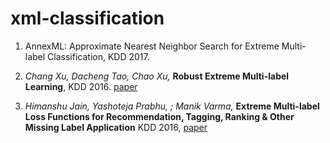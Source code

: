 # xml-classification


1. AnnexML: Approximate Nearest Neighbor Search for Extreme Multi-label Classification, KDD 2017. 

1. *Chang Xu, Dacheng Tao, Chao Xu,* 
**Robust Extreme Multi-label Learning**, 
KDD 2016. 
[paper](http://www.kdd.org/kdd2016/subtopic/view/robust-extreme-multi-label-learning)

1. *Himanshu Jain, Yashoteja Prabhu, ; Manik Varma,*
**Extreme Multi-label Loss Functions for Recommendation, Tagging, Ranking & Other Missing Label Application**
KDD 2016, 
[paper](http://www.kdd.org/kdd2016/subtopic/view/extreme-multi-label-loss-functions-for-recommendation-tagging-ranking-other)